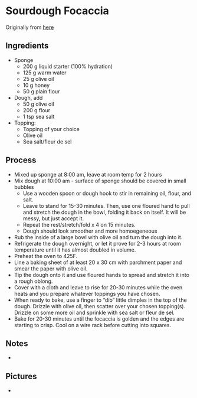 # Sourdough Focaccia

Originally from [here](http://www.larecettedujour.org/2015/07/sourdough-focaccia.php)

## Ingredients
- Sponge
  - 200 g liquid starter (100% hydration)
  - 125 g warm water
  - 25 g olive oil
  - 10 g honey
  - 50 g plain flour
- Dough, add
  - 50 g olive oil
  - 200 g flour
  - 1 tsp sea salt
- Topping:
  - Topping of your choice
  - Olive oil
  - Sea salt/fleur de sel

## Process
- Mixed up sponge at 8:00 am, leave at room temp for 2 hours
- Mix dough at 10:00 am - surface of sponge should be covered in small bubbles
  - Use a wooden spoon or dough hook to stir in remaining oil, flour, and salt.
  - Leave to stand for 15-30 minutes. Then, use one floured hand to pull and stretch the dough in
    the bowl, folding it back on itself. It will be messy, but just accept it.
  - Repeat the rest/stretch/fold x 4 on 15 minutes.
  - Dough should look smoother and more homoegeneous
- Rub the inside of a large bowl with olive oil and turn the dough into it.
- Refrigerate the dough overnight, or let it prove for 2-3 hours at room temperature until it has
  almost doubled in volume.
- Preheat the oven to 425F.
- Line a baking sheet of at least 20 x 30 cm with parchment paper and smear the paper with olive oil.
- Tip the dough onto it and use floured hands to spread and stretch it into a rough oblong.
- Cover with a cloth and leave to rise for 20-30 minutes while the oven heats and you prepare whatever toppings you have chosen.
- When ready to bake, use a finger to “dib” little dimples in the top of the dough. Drizzle with
  olive oil, then scatter over your chosen topping(s). Drizzle on some more oil and sprinkle with
  sea salt or fleur de sel.
- Bake for 20-30 minutes until the focaccia is golden and the edges are starting to crisp. Cool on
  a wire rack before cutting into squares.

## Notes
-

## Pictures
-
